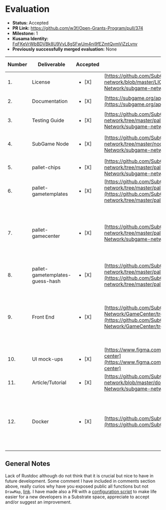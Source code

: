 # Evaluation

- **Status:** Accepted
- **PR Link:** https://github.com/w3f/Open-Grants-Program/pull/374
- **Milestone:** 1
- **Kusama Identity:** [FqFKeVrWbBDVBk8U9VvL8gSFwUm4nj9fEZmtQvmViZzLvnv](https://polkascan.io/kusama/account/FqFKeVrWbBDVBk8U9VvL8gSFwUm4nj9fEZmtQvmViZzLvnv)
- **Previously successfully merged evaluation:** None

| Number | Deliverable | Accepted | Link | Evaluation Notes |
| ------ | ----------- | -------- | ---- |----------------- |
| 1. | License | <ul><li>[X]</li></ul> | [https://github.com/SubGame-Network/subgame-network/blob/master/LICENSE](https://github.com/SubGame-Network/subgame-network/blob/master/LICENSE) | Looks good to me | 
| 2. | Documentation | <ul><li>[X]</li></ul> | [https://subgame.org/api/assets/whitePaper/en/White%20Paper_v9.pdf](https://subgame.org/api/assets/whitePaper/en/White%20Paper_v9.pdf) | Looks good to me |
| 3. | Testing Guide | <ul><li>[X]</li></ul> | [https://github.com/SubGame-Network/subgame-network/tree/master/pallets](https://github.com/SubGame-Network/subgame-network/tree/master/pallets) | Looks good to me |
| 4. | SubGame Node | <ul><li>[X]</li></ul> | [https://github.com/SubGame-Network/subgame-network/tree/master/node](https://github.com/SubGame-Network/subgame-network/tree/master/node) | Readable source code, cool [optimization](https://github.com/SubGame-Network/subgame-network/blob/master/node/src/service.rs#L238) |
| 5. | pallet-chips | <ul><li>[X]</li></ul> | [https://github.com/SubGame-Network/subgame-network/tree/master/pallets/chips](https://github.com/SubGame-Network/subgame-network/tree/master/pallets/chips) | Looks good to me |
| 6. | pallet-gametemplates | <ul><li>[X]</li></ul> | [https://github.com/SubGame-Network/subgame-network/tree/master/pallets/gametemplates](https://github.com/SubGame-Network/subgame-network/tree/master/pallets/gametemplates) | Looks good to me |
| 7. | pallet-gamecenter | <ul><li>[X]</li></ul> | [https://github.com/SubGame-Network/subgame-network/tree/master/pallets/gamecenter](https://github.com/SubGame-Network/subgame-network/tree/master/pallets/gamecenter) | Looks good to me, only one question: why all functions are public but not `DrawMap`, [link](https://github.com/SubGame-Network/subgame-network/blob/master/pallets/gamecenter/src/lib.rs#L52) |
| 8. | pallet-gametemplates-guess-hash | <ul><li>[X]</li></ul> | [https://github.com/SubGame-Network/subgame-network/tree/master/pallets/gametemplates-guess-hash](https://github.com/SubGame-Network/subgame-network/tree/master/pallets/gametemplates-guess-hash) | Looks good to me |
| 9. | Front End | <ul><li>[X]</li></ul> | [https://github.com/SubGame-Network/GameCenter/tree/master/frontend](https://github.com/SubGame-Network/GameCenter/tree/master/frontend) | Front-end works with Docker, updated instructions for running in non-Docker environment |
| 10. | UI mock-ups | <ul><li>[X]</li></ul> | [https://www.figma.com/file/hbwDsOVkP5tJqCnl7v0Smr/Subgame-center](https://www.figma.com/file/hbwDsOVkP5tJqCnl7v0Smr/Subgame-center)| Wireframes delivered |
| 11. | Article/Tutorial | <ul><li>[X]</li></ul> | [https://github.com/SubGame-Network/subgame-network/blob/master/docker_run.md](https://github.com/SubGame-Network/subgame-network/blob/master/docker_run.md) | |
| 12. | Docker | <ul><li>[X]</li></ul> | [https://github.com/SubGame-Network/GameCenter](https://github.com/SubGame-Network/GameCenter) | Docker works smoothly, frontend part works, let's implement further features |

## General Notes

Lack of Rustdoc although do not think that it is crucial but nice to have in future development. Some comment I have included in comments section above, really curios why have you exposed public all functions but not `DrawMap`, [link](https://github.com/SubGame-Network/subgame-network/blob/master/pallets/gamecenter/src/lib.rs#L52). I have made also a PR with a [configuration script](https://github.com/SubGame-Network/subgame-network/pull/1/files) to make life easier for a new developers in a Substrate space, appreciate to accept and/or suggest an improvement.
